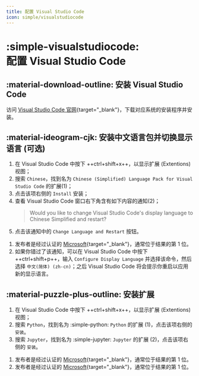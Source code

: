 ```yaml
---
title: 配置 Visual Studio Code
icon: simple/visualstudiocode
---
```


# :simple-visualstudiocode:<br>配置 Visual Studio Code

## :material-download-outline: 安装 Visual Studio Code

访问 [Visual Studio Code 官网](https://code.visualstudio.com/){target="_blank"}，下载对应系统的安装程序并安装。

## :material-ideogram-cjk: 安装中文语言包并切换显示语言 (可选)

<div class="annotate" markdown>

1. 在 Visual Studio Code 中按下 ++ctrl+shift+x++，以显示扩展 (Extentions) 视图；
2. 搜索 `Chinese`，找到名为 `Chinese (Simplified) Language Pack for Visual Studio Code` 的扩展(1)；
3. 点击该项右侧的 `Install` 安装；
4. 查看 Visual Studio Code 窗口右下角含有如下内容的通知(2)；
   > Would you like to change Visual Studio Code's display language to Chinese Simplified and restart?
5. 点击该通知中的 `Change Language and Restart` 按钮。

</div>

1. 发布者是经过认证的 [Microsoft](https://microsoft.com){target="_blank"}，通常位于结果的第 1 位。
2. 如果你错过了该通知，可以在 Visual Studio Code 中按下 ++ctrl+shift+p++，输入 `Configure Display Language` 并选择该命令，然后选择 `中文(简体) (zh-cn)`；之后 Visual Studio Code 将会提示你重启以应用新的显示语言。

## :material-puzzle-plus-outline: 安装扩展

<div class="annotate" markdown>

1. 在 Visual Studio Code 中按下 ++ctrl+shift+x++，以显示扩展 (Extentions) 视图；
2. 搜索 `Python`，找到名为 :simple-python: `Python` 的扩展 (1)，点击该项右侧的 `安装`。
3. 搜索 `Jupyter`，找到名为 :simple-jupyter: `Jupyter` 的扩展 (2)，点击该项右侧的 `安装`。

</div>

1. 发布者是经过认证的 [Microsoft](https://microsoft.com){target="_blank"}，通常位于结果的第 1 位。
2. 发布者是经过认证的 [Microsoft](https://microsoft.com){target="_blank"}，通常位于结果的第 1 位。
